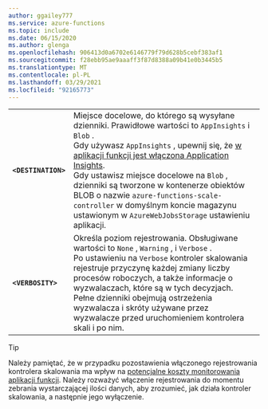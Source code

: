 ```yaml
---
author: ggailey777
ms.service: azure-functions
ms.topic: include
ms.date: 06/15/2020
ms.author: glenga
ms.openlocfilehash: 906413d0a6702e6146779f79d628b5cebf383af1
ms.sourcegitcommit: f28ebb95ae9aaaff3f87d8388a09b41e0b3445b5
ms.translationtype: MT
ms.contentlocale: pl-PL
ms.lasthandoff: 03/29/2021
ms.locfileid: "92165773"
---
```

| | |
|--|--|
|**`<DESTINATION>`**| Miejsce docelowe, do którego są wysyłane dzienniki. Prawidłowe wartości to `AppInsights` i `Blob` .<br/>Gdy używasz `AppInsights` , upewnij się, że [w aplikacji funkcji jest włączona Application Insights](../articles/azure-functions/configure-monitoring.md#enable-application-insights-integration).<br/>Gdy ustawisz miejsce docelowe na `Blob` , dzienniki są tworzone w kontenerze obiektów BLOB o nazwie `azure-functions-scale-controller` w domyślnym koncie magazynu ustawionym w `AzureWebJobsStorage` ustawieniu aplikacji. |
|**`<VERBOSITY>`** | Określa poziom rejestrowania. Obsługiwane wartości to `None` , `Warning` , i `Verbose` .<br/>Po ustawieniu na `Verbose` kontroler skalowania rejestruje przyczynę każdej zmiany liczby procesów roboczych, a także informacje o wyzwalaczach, które są w tych decyzjach. Pełne dzienniki obejmują ostrzeżenia wyzwalacza i skróty używane przez wyzwalacze przed uruchomieniem kontrolera skali i po nim. |

> [!TIP]
> Należy pamiętać, że w przypadku pozostawienia włączonego rejestrowania kontrolera skalowania ma wpływ na [potencjalne koszty monitorowania aplikacji funkcji](../articles/azure-functions/functions-monitoring.md#application-insights-pricing-and-limits). Należy rozważyć włączenie rejestrowania do momentu zebrania wystarczającej ilości danych, aby zrozumieć, jak działa kontroler skalowania, a następnie jego wyłączenie.